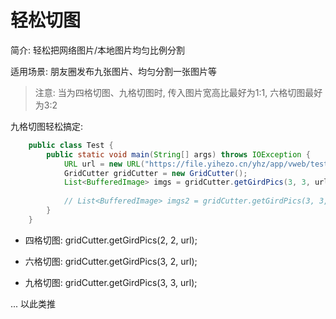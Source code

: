# 轻松切图

简介: 轻松把网络图片/本地图片均匀比例分割

适用场景: 朋友圈发布九张图片、均匀分割一张图片等

> 注意: 当为四格切图、九格切图时, 传入图片宽高比最好为1:1, 六格切图最好为3:2

九格切图轻松搞定:

```java
    public class Test {
        public static void main(String[] args) throws IOException {
            URL url = new URL("https://file.yihezo.cn/yhz/app/vweb/test_square_1.png");//获取网络图片
            GridCutter gridCutter = new GridCutter();
            List<BufferedImage> imgs = gridCutter.getGirdPics(3, 3, url);
            
            // List<BufferedImage> imgs2 = gridCutter.getGirdPics(3, 3, new File("C:/a.png")); //获取本地图片
        }
    }
```

- 四格切图: gridCutter.getGirdPics(2, 2, url);

- 六格切图: gridCutter.getGirdPics(3, 2, url);

- 九格切图: gridCutter.getGirdPics(3, 3, url);

... 以此类推


